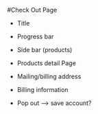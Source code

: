 #Check Out Page

* Title

* Progress bar

* Side bar (products)
* Products detail Page

* Mailing/billing address
* Billing information

* Pop out --> save account?